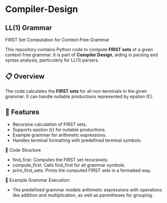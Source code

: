 # Compiler-Design

## LL(1) Grammar
FIRST Set Computation for Context-Free Grammar

This repository contains Python code to compute **FIRST sets** of a given context-free grammar. It is part of **Compiler Design**, aiding in parsing and syntax analysis, particularly for LL(1) parsers.

## 📋 Overview
The code calculates the **FIRST sets** for all non-terminals in the given grammar. It can handle nullable productions represented by epsilon (Ɛ).

## 🚀 Features
- Recursive calculation of FIRST sets.
- Supports epsilon (`Ɛ`) for nullable productions.
- Example grammar for arithmetic expressions.
- Handles terminal formatting with predefined terminal symbols.

🔧 Code Structure
- find_first: Computes the FIRST set recursively.
- compute_first: Calls find_first for all grammar symbols.
- print_first_sets: Prints the computed FIRST sets in a formatted way.

🤖 Example Grammar Execution:
- The predefined grammar models arithmetic expressions with operations like addition and multiplication, as well as parentheses for grouping.

